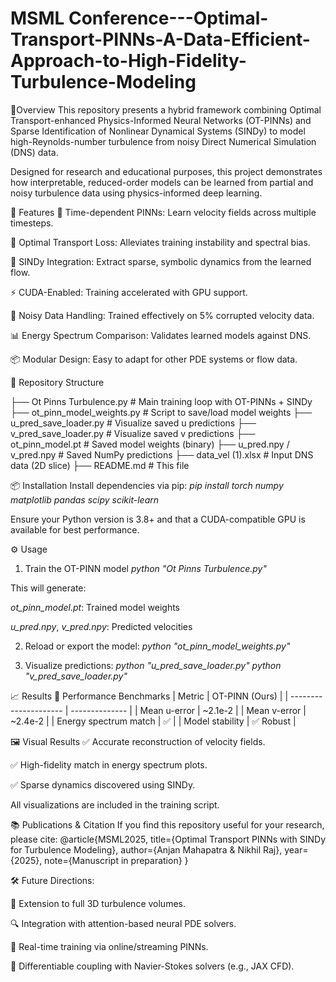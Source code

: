 # MSML Conference---Optimal-Transport-PINNs-A-Data-Efficient-Approach-to-High-Fidelity-Turbulence-Modeling

🚀Overview
This repository presents a hybrid framework combining Optimal Transport-enhanced Physics-Informed Neural Networks (OT-PINNs) and Sparse Identification of Nonlinear Dynamical Systems (SINDy) to model high-Reynolds-number turbulence from noisy Direct Numerical Simulation (DNS) data.

Designed for research and educational purposes, this project demonstrates how interpretable, reduced-order models can be learned from partial and noisy turbulence data using physics-informed deep learning.

🧠 Features
🔁 Time-dependent PINNs: Learn velocity fields across multiple timesteps.

🎯 Optimal Transport Loss: Alleviates training instability and spectral bias.

🧩 SINDy Integration: Extract sparse, symbolic dynamics from the learned flow.

⚡ CUDA-Enabled: Training accelerated with GPU support.

🔧 Noisy Data Handling: Trained effectively on 5% corrupted velocity data.

📊 Energy Spectrum Comparison: Validates learned models against DNS.

📦 Modular Design: Easy to adapt for other PDE systems or flow data.

📁 Repository Structure

├── Ot Pinns Turbulence.py         # Main training loop with OT-PINNs + SINDy
├── ot_pinn_model_weights.py       # Script to save/load model weights
├── u_pred_save_loader.py          # Visualize saved u predictions
├── v_pred_save_loader.py          # Visualize saved v predictions
├── ot_pinn_model.pt               # Saved model weights (binary)
├── u_pred.npy / v_pred.npy        # Saved NumPy predictions
├── data_vel (1).xlsx              # Input DNS data (2D slice)
├── README.md                      # This file

📦 Installation
Install dependencies via pip:
*pip install torch numpy matplotlib pandas scipy scikit-learn*

Ensure your Python version is 3.8+ and that a CUDA-compatible GPU is available for best performance.

⚙️ Usage

1. Train the OT-PINN model
*python "Ot Pinns Turbulence.py"*

This will generate:

*ot_pinn_model.pt*: Trained model weights

*u_pred.npy*, *v_pred.npy*: Predicted velocities

2. Reload or export the model:
*python "ot_pinn_model_weights.py"*

3. Visualize predictions:
*python "u_pred_save_loader.py"*
*python "v_pred_save_loader.py"*


📈 Results
🔬 Performance Benchmarks
| Metric                | OT-PINN (Ours) |
| --------------------- | -------------- |
| Mean u-error          | \~2.1e-2       |
| Mean v-error          | \~2.4e-2       |
| Energy spectrum match | ✅              |
| Model stability       | ✅ Robust       |

🖼 Visual Results
✅ Accurate reconstruction of velocity fields.

✅ High-fidelity match in energy spectrum plots.

✅ Sparse dynamics discovered using SINDy.

All visualizations are included in the training script.

📚 Publications & Citation
If you find this repository useful for your research, please cite:
@article{MSML2025,
  title={Optimal Transport PINNs with SINDy for Turbulence Modeling},
  author={Anjan Mahapatra & Nikhil Raj},
  year={2025},
  note={Manuscript in preparation}
}

🛠️ Future Directions:

🔄 Extension to full 3D turbulence volumes.

🔍 Integration with attention-based neural PDE solvers.

🎥 Real-time training via online/streaming PINNs.

🔄 Differentiable coupling with Navier-Stokes solvers (e.g., JAX CFD).









